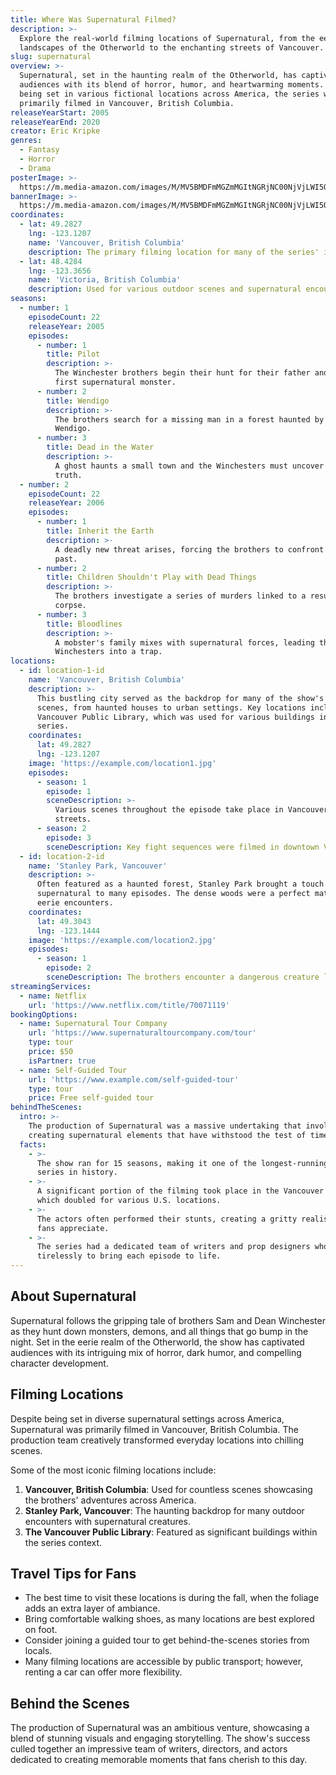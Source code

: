 ```yaml
---
title: Where Was Supernatural Filmed?
description: >-
  Explore the real-world filming locations of Supernatural, from the eerie
  landscapes of the Otherworld to the enchanting streets of Vancouver.
slug: supernatural
overview: >-
  Supernatural, set in the haunting realm of the Otherworld, has captivated
  audiences with its blend of horror, humor, and heartwarming moments. Despite
  being set in various fictional locations across America, the series was
  primarily filmed in Vancouver, British Columbia.
releaseYearStart: 2005
releaseYearEnd: 2020
creator: Eric Kripke
genres:
  - Fantasy
  - Horror
  - Drama
posterImage: >-
  https://m.media-amazon.com/images/M/MV5BMDFmMGZmMGItNGRjNC00NjVjLWI5ODEtNzhjMTE5MmJhN2FkXkEyXkFqcGc@._V1_SX300.jpg
bannerImage: >-
  https://m.media-amazon.com/images/M/MV5BMDFmMGZmMGItNGRjNC00NjVjLWI5ODEtNzhjMTE5MmJhN2FkXkEyXkFqcGc@._V1_SX300.jpg
coordinates:
  - lat: 49.2827
    lng: -123.1207
    name: 'Vancouver, British Columbia'
    description: The primary filming location for many of the series' iconic scenes.
  - lat: 48.4284
    lng: -123.3656
    name: 'Victoria, British Columbia'
    description: Used for various outdoor scenes and supernatural encounters.
seasons:
  - number: 1
    episodeCount: 22
    releaseYear: 2005
    episodes:
      - number: 1
        title: Pilot
        description: >-
          The Winchester brothers begin their hunt for their father and their
          first supernatural monster.
      - number: 2
        title: Wendigo
        description: >-
          The brothers search for a missing man in a forest haunted by the
          Wendigo.
      - number: 3
        title: Dead in the Water
        description: >-
          A ghost haunts a small town and the Winchesters must uncover the
          truth.
  - number: 2
    episodeCount: 22
    releaseYear: 2006
    episodes:
      - number: 1
        title: Inherit the Earth
        description: >-
          A deadly new threat arises, forcing the brothers to confront their
          past.
      - number: 2
        title: Children Shouldn't Play with Dead Things
        description: >-
          The brothers investigate a series of murders linked to a resurrected
          corpse.
      - number: 3
        title: Bloodlines
        description: >-
          A mobster's family mixes with supernatural forces, leading the
          Winchesters into a trap.
locations:
  - id: location-1-id
    name: 'Vancouver, British Columbia'
    description: >-
      This bustling city served as the backdrop for many of the show's memorable
      scenes, from haunted houses to urban settings. Key locations include the
      Vancouver Public Library, which was used for various buildings in the
      series.
    coordinates:
      lat: 49.2827
      lng: -123.1207
    image: 'https://example.com/location1.jpg'
    episodes:
      - season: 1
        episode: 1
        sceneDescription: >-
          Various scenes throughout the episode take place in Vancouver's iconic
          streets.
      - season: 2
        episode: 3
        sceneDescription: Key fight sequences were filmed in downtown Vancouver.
  - id: location-2-id
    name: 'Stanley Park, Vancouver'
    description: >-
      Often featured as a haunted forest, Stanley Park brought a touch of the
      supernatural to many episodes. The dense woods were a perfect match for
      eerie encounters.
    coordinates:
      lat: 49.3043
      lng: -123.1444
    image: 'https://example.com/location2.jpg'
    episodes:
      - season: 1
        episode: 2
        sceneDescription: The brothers encounter a dangerous creature lurking in the shadows.
streamingServices:
  - name: Netflix
    url: 'https://www.netflix.com/title/70071119'
bookingOptions:
  - name: Supernatural Tour Company
    url: 'https://www.supernaturaltourcompany.com/tour'
    type: tour
    price: $50
    isPartner: true
  - name: Self-Guided Tour
    url: 'https://www.example.com/self-guided-tour'
    type: tour
    price: Free self-guided tour
behindTheScenes:
  intro: >-
    The production of Supernatural was a massive undertaking that involved
    creating supernatural elements that have withstood the test of time.
  facts:
    - >-
      The show ran for 15 seasons, making it one of the longest-running fantasy
      series in history.
    - >-
      A significant portion of the filming took place in the Vancouver area,
      which doubled for various U.S. locations.
    - >-
      The actors often performed their stunts, creating a gritty realism that
      fans appreciate.
    - >-
      The series had a dedicated team of writers and prop designers who worked
      tirelessly to bring each episode to life.
---
```


## About Supernatural

Supernatural follows the gripping tale of brothers Sam and Dean Winchester as they hunt down monsters, demons, and all things that go bump in the night. Set in the eerie realm of the Otherworld, the show has captivated audiences with its intriguing mix of horror, dark humor, and compelling character development.

## Filming Locations

Despite being set in diverse supernatural settings across America, Supernatural was primarily filmed in Vancouver, British Columbia. The production team creatively transformed everyday locations into chilling scenes.

Some of the most iconic filming locations include:

1. **Vancouver, British Columbia**: Used for countless scenes showcasing the brothers' adventures across America.
2. **Stanley Park, Vancouver**: The haunting backdrop for many outdoor encounters with supernatural creatures.
3. **The Vancouver Public Library**: Featured as significant buildings within the series context.

## Travel Tips for Fans

- The best time to visit these locations is during the fall, when the foliage adds an extra layer of ambiance.
- Bring comfortable walking shoes, as many locations are best explored on foot.
- Consider joining a guided tour to get behind-the-scenes stories from locals.
- Many filming locations are accessible by public transport; however, renting a car can offer more flexibility.

## Behind the Scenes

The production of Supernatural was an ambitious venture, showcasing a blend of stunning visuals and engaging storytelling. The show's success culled together an impressive team of writers, directors, and actors dedicated to creating memorable moments that fans cherish to this day.

